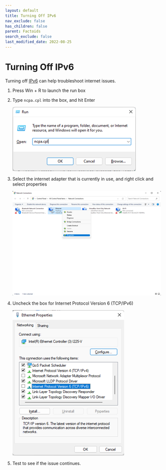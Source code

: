 ```yaml
---
layout: default
title: Turning Off IPv6
nav_exclude: false
has_children: false
parent: Factoids
search_exclude: false
last_modified_date: 2022-08-25
---
```


# Turning Off IPv6
Turning off [IPv6](/docs/learning/terms#ipv6) can help troubleshoot internet issues.

1. Press Win + R to launch the run box

2. Type `ncpa.cpl` into the box, and hit Enter

    ![ncpa.png](/assets/factoids/runNCPA.png)

3. Select the internet adapter that is currently in use, and right click and select properties

    ![InternetAdapter.png](/assets/factoids/internetAdapter.png)

4. Uncheck the box for Internet Protocol Version 6 (TCP/IPv6)

    ![internetProperties.png](/assets/factoids/internetProperties.png)
    
5. Test to see if the issue continues. 
